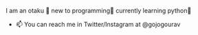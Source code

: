 I am an otaku 👀
new to programming🌳 
currently learning python🐍 

- 📫 You can reach me in Twitter/Instagram at @gojogourav

<!---
Gojogourav/Gojogourav is a ✨ special ✨ repository because its `README.md` (this file) appears on your GitHub profile.
You can click the Preview link to take a look at your changes.
--->
